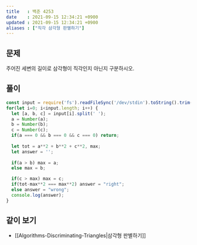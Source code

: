 ```yaml
---
title   : 백준 4253
date    : 2021-09-15 12:34:21 +0900
updated : 2021-09-15 12:34:21 +0900
aliases : ["직각 삼각형 판별하기"]
---
```

## 문제
주어진 세변의 길이로 삼각형이 직각인지 아닌지 구분하시오. 

## 풀이
```javascript
const input = require('fs').readFileSync('/dev/stdin').toString().trim().split('\n');
for(let i=0; i<input.length; i++) {
  let [a, b, c] = input[i].split(' ');
  a = Number(a);
  b = Number(b);
  c = Number(c);
  if(a === 0 && b === 0 && c === 0) return;
	
  let tot = a**2 + b**2 + c**2, max;
  let answer = '';
  
  if(a > b) max = a;
  else max = b;

  if(c > max) max = c;
  if(tot-max**2 === max**2) answer = "right";
  else answer = "wrong";
  console.log(answer);
}
```

## 같이 보기
- [[Algorithms-Discriminating-Triangles|삼각형 판별하기]]